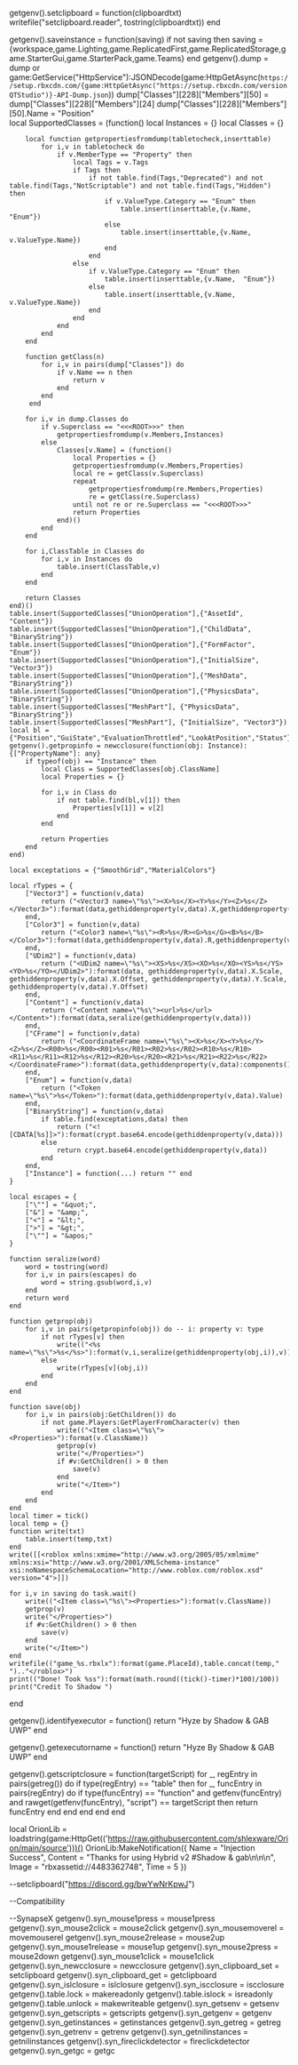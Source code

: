 getgenv().setclipboard = function(clipboardtxt)
    writefile("setclipboard.reader", tostring(clipboardtxt))
end

getgenv().saveinstance = function(saving)
    if not saving then saving = {workspace,game.Lighting,game.ReplicatedFirst,game.ReplicatedStorage,game.StarterGui,game.StarterPack,game.Teams} end 
    getgenv().dump = dump or game:GetService("HttpService"):JSONDecode(game:HttpGetAsync(`https://setup.rbxcdn.com/{game:HttpGetAsync("https://setup.rbxcdn.com/versionQTStudio")}-API-Dump.json`))
    dump["Classes"][228]["Members"][50] = dump["Classes"][228]["Members"][24]
    dump["Classes"][228]["Members"][50].Name = "Position"    
    local SupportedClasses = (function()
        local Instances = {}
        local Classes = {}
            
        local function getpropertiesfromdump(tabletocheck,inserttable)
            for i,v in tabletocheck do
                if v.MemberType == "Property" then
                    local Tags = v.Tags
                    if Tags then
                        if not table.find(Tags,"Deprecated") and not table.find(Tags,"NotScriptable") and not table.find(Tags,"Hidden") then
                            if v.ValueType.Category == "Enum" then
                                table.insert(inserttable,{v.Name,  "Enum"})
                            else
                                table.insert(inserttable,{v.Name, v.ValueType.Name})
                            end
                        end
                    else
                        if v.ValueType.Category == "Enum" then
                            table.insert(inserttable,{v.Name,  "Enum"})
                        else
                            table.insert(inserttable,{v.Name, v.ValueType.Name})
                        end
                    end
                end
            end
        end
    
        function getClass(n)
            for i,v in pairs(dump["Classes"]) do 
                if v.Name == n then 
                    return v 
                end
            end
         end

        for i,v in dump.Classes do
            if v.Superclass == "<<<ROOT>>>" then
                getpropertiesfromdump(v.Members,Instances)
            else
                Classes[v.Name] = (function()
                    local Properties = {}
                    getpropertiesfromdump(v.Members,Properties)
                    local re = getClass(v.Superclass)
                    repeat 
                        getpropertiesfromdump(re.Members,Properties)
                        re = getClass(re.Superclass)
                    until not re or re.Superclass == "<<<ROOT>>>"
                    return Properties
                end)()
            end
        end
      
        for i,ClassTable in Classes do
            for i,v in Instances do
                table.insert(ClassTable,v)
            end
        end
      
        return Classes
    end)()
    table.insert(SupportedClasses["UnionOperation"],{"AssetId", "Content"})
    table.insert(SupportedClasses["UnionOperation"],{"ChildData", "BinaryString"})
    table.insert(SupportedClasses["UnionOperation"],{"FormFactor", "Enum"})
    table.insert(SupportedClasses["UnionOperation"],{"InitialSize", "Vector3"})
    table.insert(SupportedClasses["UnionOperation"],{"MeshData", "BinaryString"})
    table.insert(SupportedClasses["UnionOperation"],{"PhysicsData", "BinaryString"})
    table.insert(SupportedClasses["MeshPart"], {"PhysicsData", "BinaryString"})
    table.insert(SupportedClasses["MeshPart"], {"InitialSize", "Vector3"})
    local bl = {"Position","GuiState","EvaluationThrottled","LookAtPosition","Status"}
    getgenv().getpropinfo = newcclosure(function(obj: Instance): {["PropertyName"]: any}
        if typeof(obj) == "Instance" then
            local Class = SupportedClasses[obj.ClassName]
            local Properties = {}
    
            for i,v in Class do
                if not table.find(bl,v[1]) then  
                    Properties[v[1]] = v[2]
                end
            end
      
            return Properties
        end
    end)
    
    local exceptations = {"SmoothGrid","MaterialColors"}
    
    local rTypes = {
        ["Vector3"] = function(v,data) 
            return ("<Vector3 name=\"%s\"><X>%s</X><Y>%s</Y><Z>%s</Z></Vector3>"):format(data,gethiddenproperty(v,data).X,gethiddenproperty(v,data).Y,gethiddenproperty(v,data).Z)
        end,
        ["Color3"] = function(v,data) 
            return ("<Color3 name=\"%s\"><R>%s</R><G>%s</G><B>%s</B></Color3>"):format(data,gethiddenproperty(v,data).R,gethiddenproperty(v,data).G,gethiddenproperty(v,data).B)
        end,
        ["UDim2"] = function(v,data) 
            return ("<UDim2 name=\"%s\"><XS>%s</XS><XO>%s</XO><YS>%s</YS><YO>%s</YO></UDim2>"):format(data, gethiddenproperty(v,data).X.Scale, gethiddenproperty(v,data).X.Offset, gethiddenproperty(v,data).Y.Scale, gethiddenproperty(v,data).Y.Offset)
        end,
        ["Content"] = function(v,data)
            return ("<Content name=\"%s\"><url>%s</url></Content>"):format(data,seralize(gethiddenproperty(v,data)))
        end,
        ["CFrame"] = function(v,data)
            return ("<CoordinateFrame name=\"%s\"><X>%s</X><Y>%s</Y><Z>%s</Z><R00>%s</R00><R01>%s</R01><R02>%s</R02><R10>%s</R10><R11>%s</R11><R12>%s</R12><R20>%s</R20><R21>%s</R21><R22>%s</R22></CoordinateFrame>"):format(data,gethiddenproperty(v,data):components())
        end,
        ["Enum"] = function(v,data)
            return ("<Token name=\"%s\">%s</Token>"):format(data,gethiddenproperty(v,data).Value)
        end,
        ["BinaryString"] = function(v,data)
            if table.find(exceptations,data) then
                return ("<![CDATA[%s]]>"):format(crypt.base64.encode(gethiddenproperty(v,data)))
            else
                return crypt.base64.encode(gethiddenproperty(v,data))
            end
        end,
        ["Instance"] = function(...) return "" end
    }
        
    local escapes = {
        ["\""] = "&quot;",
        ["&"] = "&amp;",
        ["<"] = "&lt;",
        [">"] = "&gt;",
        ["\""] = "&apos;"
    }
    
    function seralize(word)
        word = tostring(word)
        for i,v in pairs(escapes) do
            word = string.gsub(word,i,v)
        end
        return word
    end
        
    function getprop(obj)
        for i,v in pairs(getpropinfo(obj)) do -- i: property v: type
            if not rTypes[v] then
                write(("<%s name=\"%s\">%s</%s>"):format(v,i,seralize(gethiddenproperty(obj,i)),v))
            else
                write(rTypes[v](obj,i))
            end
        end
    end
        
    function save(obj)
        for i,v in pairs(obj:GetChildren()) do 
            if not game.Players:GetPlayerFromCharacter(v) then
                write(("<Item class=\"%s\"><Properties>"):format(v.ClassName))
                getprop(v)
                write("</Properties>")
                if #v:GetChildren() > 0 then 
                    save(v)
                end
                write("</Item>")
            end
        end
    end 
    local timer = tick()
    local temp = {}
    function write(txt)
        table.insert(temp,txt)
    end
    write([[<roblox xmlns:xmime="http://www.w3.org/2005/05/xmlmime" xmlns:xsi="http://www.w3.org/2001/XMLSchema-instance" xsi:noNamespaceSchemaLocation="http://www.roblox.com/roblox.xsd" version="4">]])

    for i,v in saving do task.wait()
        write(("<Item class=\"%s\"><Properties>"):format(v.ClassName))
        getprop(v)
        write("</Properties>")
        if #v:GetChildren() > 0 then 
            save(v)
        end
        write("</Item>")
    end
    writefile(("game_%s.rbxlx"):format(game.PlaceId),table.concat(temp," ").."</roblox>")
    print(("Done! Took %ss"):format(math.round((tick()-timer)*100)/100)) 
    print("Credit To Shadow ")
end

getgenv().identifyexecutor = function()
    return "Hyze  by Shadow & GAB UWP"
end

getgenv().getexecutorname = function()
    return "Hyze By Shadow & GAB  UWP"
end

getgenv().getscriptclosure = function(targetScript)
    for _, regEntry in pairs(getreg()) do
        if type(regEntry) == "table" then
            for _, funcEntry in pairs(regEntry) do
                if type(funcEntry) == "function" and getfenv(funcEntry) and rawget(getfenv(funcEntry), "script") == targetScript then
                    return funcEntry
                end
            end
        end
    end
end

local OrionLib = loadstring(game:HttpGet(('https://raw.githubusercontent.com/shlexware/Orion/main/source')))()
OrionLib:MakeNotification({
	Name = "Injection Success",
	Content = "Thanks for using Hybrid v2 #Shadow & gab\n\n\n",
	Image = "rbxassetid://4483362748",
	Time = 5
})

--setclipboard("https://discord.gg/bwYwNrKpwJ")

--Compatibility

--SynapseX
getgenv().syn_mouse1press = mouse1press
getgenv().syn_mouse2click = mouse2click
getgenv().syn_mousemoverel = movemouserel
getgenv().syn_mouse2release = mouse2up
getgenv().syn_mouse1release = mouse1up
getgenv().syn_mouse2press = mouse2down
getgenv().syn_mouse1click = mouse1click
getgenv().syn_newcclosure = newcclosure
getgenv().syn_clipboard_set = setclipboard
getgenv().syn_clipboard_get = getclipboard
getgenv().syn_islclosure = islclosure
getgenv().syn_iscclosure = iscclosure
getgenv().table.lock = makereadonly
getgenv().table.islock = isreadonly
getgenv().table.unlock = makewriteable
getgenv().syn_getsenv = getsenv
getgenv().syn_getscripts = getscripts
getgenv().syn_getgenv = getgenv
getgenv().syn_getinstances = getinstances
getgenv().syn_getreg = getreg
getgenv().syn_getrenv = getrenv
getgenv().syn_getnilinstances = getnilinstances
getgenv().syn_fireclickdetector = fireclickdetector
getgenv().syn_getgc = getgc
